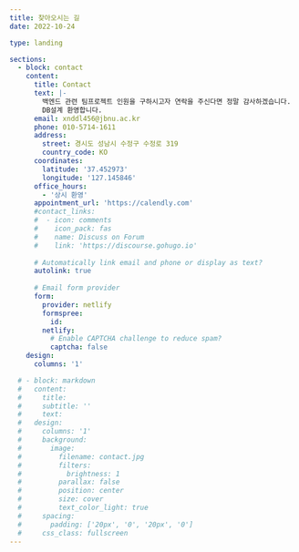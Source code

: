 ```yaml
---
title: 찾아오시는 길
date: 2022-10-24

type: landing

sections:
  - block: contact
    content:
      title: Contact
      text: |-
        백엔드 관련 팀프로젝트 인원을 구하시고자 연락을 주신다면 정말 감사하겠습니다.
        DB설계 환영합니다.
      email: xnddl456@jbnu.ac.kr
      phone: 010-5714-1611
      address:
        street: 경시도 성남시 수정구 수정로 319
        country_code: KO
      coordinates:
        latitude: '37.452973'
        longitude: '127.145846'
      office_hours:
        - '상시 환영'
      appointment_url: 'https://calendly.com'
      #contact_links:
      #  - icon: comments
      #    icon_pack: fas
      #    name: Discuss on Forum
      #    link: 'https://discourse.gohugo.io'
    
      # Automatically link email and phone or display as text?
      autolink: true
    
      # Email form provider
      form:
        provider: netlify
        formspree:
          id:
        netlify:
          # Enable CAPTCHA challenge to reduce spam?
          captcha: false
    design:
      columns: '1'

  # - block: markdown
  #   content:
  #     title:
  #     subtitle: ''
  #     text:
  #   design:
  #     columns: '1'
  #     background:
  #       image: 
  #         filename: contact.jpg
  #         filters:
  #           brightness: 1
  #         parallax: false
  #         position: center
  #         size: cover
  #         text_color_light: true
  #     spacing:
  #       padding: ['20px', '0', '20px', '0']
  #     css_class: fullscreen
---
```

